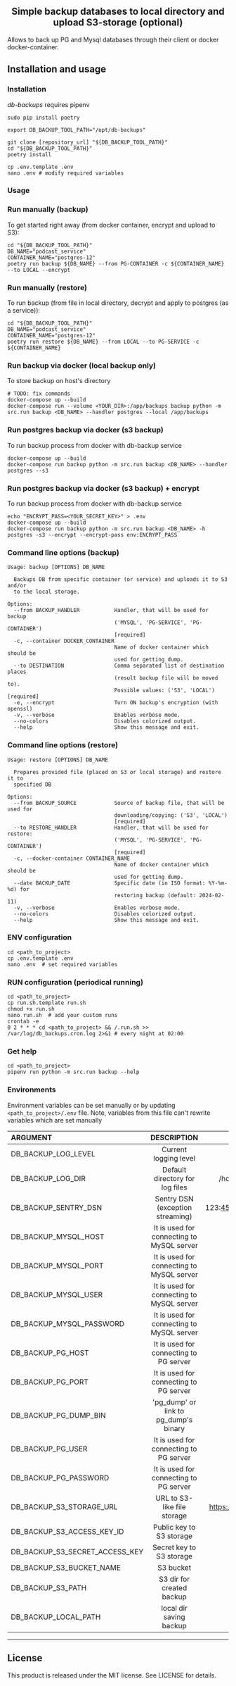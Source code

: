 <h2 align="center">Simple backup databases to local directory and upload S3-storage (optional)</h2>

Allows to back up PG and Mysql databases through their client or docker docker-container.

## Installation and usage
### Installation
*db-backups* requires pipenv
```shell script
sudo pip install poetry
```

```shell script
export DB_BACKUP_TOOL_PATH="/opt/db-backups"

git clone [repository_url] "${DB_BACKUP_TOOL_PATH}"
cd "${DB_BACKUP_TOOL_PATH}"
poetry install

cp .env.template .env
nano .env # modify required variables
```

### Usage

### Run manually (backup)
To get started right away (from docker container, encrypt and upload to S3):
```shell script
cd "${DB_BACKUP_TOOL_PATH}"
DB_NAME="podcast_service"
CONTAINER_NAME="postgres-12"
poetry run backup ${DB_NAME} --from PG-CONTAINER -c ${CONTAINER_NAME} --to LOCAL --encrypt
```
### Run manually (restore)
To run backup (from file in local directory, decrypt and apply to postgres (as a service)):
```shell script
cd "${DB_BACKUP_TOOL_PATH}"
DB_NAME="podcast_service"
CONTAINER_NAME="postgres-12"
poetry run restore ${DB_NAME} --from LOCAL --to PG-SERVICE -c ${CONTAINER_NAME}
```

### Run backup via docker (local backup only)
To store backup on host's directory
```shell script
# TODO: fix commands
docker-compose up --build
docker-compose run --volume <YOUR_DIR>:/app/backups backup python -m src.run backup <DB_NAME> --handler postgres --local /app/backups 
```

### Run postgres backup via docker (s3 backup)
To run backup process from docker with db-backup service
```shell script
docker-compose up --build
docker-compose run backup python -m src.run backup <DB_NAME> --handler postgres --s3
```

### Run postgres backup via docker (s3 backup) + encrypt
To run backup process from docker with db-backup service
```shell
echo "ENCRYPT_PASS=<YOUR_SECRET_KEY>" > .env
docker-compose up --build
docker-compose run backup python -m src.run backup <DB_NAME> -h postgres -s3 --encrypt --encrypt-pass env:ENCRYPT_PASS
```

### Command line options (backup)
```text
Usage: backup [OPTIONS] DB_NAME

  Backups DB from specific container (or service) and uploads it to S3 and/or
  to the local storage.

Options:
  --from BACKUP_HANDLER           Handler, that will be used for backup
                                  ('MYSQL', 'PG-SERVICE', 'PG-CONTAINER')
                                  [required]
  -c, --container DOCKER_CONTAINER
                                  Name of docker container which should be
                                  used for getting dump.
  --to DESTINATION                Comma separated list of destination places
                                  (result backup file will be moved to).
                                  Possible values: ('S3', 'LOCAL')  [required]
  -e, --encrypt                   Turn ON backup's encryption (with openssl)
  -v, --verbose                   Enables verbose mode.
  --no-colors                     Disables colorized output.
  --help                          Show this message and exit.
```

### Command line options (restore)
```text
Usage: restore [OPTIONS] DB_NAME

  Prepares provided file (placed on S3 or local storage) and restore it to
  specified DB

Options:
  --from BACKUP_SOURCE            Source of backup file, that will be used for
                                  downloading/copying: ('S3', 'LOCAL')
                                  [required]
  --to RESTORE_HANDLER            Handler, that will be used for restore:
                                  ('MYSQL', 'PG-SERVICE', 'PG-CONTAINER')
                                  [required]
  -c, --docker-container CONTAINER_NAME
                                  Name of docker container which should be
                                  used for getting dump.
  --date BACKUP_DATE              Specific date (in ISO format: %Y-%m-%d) for
                                  restoring backup (default: 2024-02-11)
  -v, --verbose                   Enables verbose mode.
  --no-colors                     Disables colorized output.
  --help                          Show this message and exit.
```


### ENV configuration
```shell script
cd <path_to_project>
cp .env.template .env
nano .env  # set required variables
```

### RUN configuration (periodical running) 
```shell script
cd <path_to_project>
cp run.sh.template run.sh
chmod +x run.sh
nano run.sh  # add your custom runs
crontab -e
0 2 * * * cd <path_to_project> && /.run.sh >> /var/log/db_backups.cron.log 2>&1 # every night at 02:00
```

### Get help
```shell script
cd <path_to_project>
pipenv run python -m src.run backup --help
```


### Environments

Environment variables can be set manually or by updating `<path_to_project>/.env` file. 
Note, variables from this file can't rewrite variables which are set manually 


| ARGUMENT                       |                DESCRIPTION                |         EXAMPLE         |          DEFAULT           |
|:-------------------------------|:-----------------------------------------:|:-----------------------:|:--------------------------:|
| DB_BACKUP_LOG_LEVEL            |           Current logging level           |          DEBUG          |            INFO            |    
| DB_BACKUP_LOG_DIR              |      Default directory for log files      |     /home/user/logs     |  <path_to_project>/logs/   |
| DB_BACKUP_SENTRY_DSN           |     Sentry DSN (exception streaming)      | 123:456@setry.site.ru/1 |                            |
| DB_BACKUP_MYSQL_HOST           | It is used for connecting to MySQL server |        localhost        |         localhost          |
| DB_BACKUP_MYSQL_PORT           | It is used for connecting to MySQL server |          3306           |            3306            |
| DB_BACKUP_MYSQL_USER           | It is used for connecting to MySQL server |          user           |            root            |
| DB_BACKUP_MYSQL_PASSWORD       | It is used for connecting to MySQL server |        password         |          password          |
| DB_BACKUP_PG_HOST              |  It is used for connecting to PG server   |        localhost        |         localhost          |
| DB_BACKUP_PG_PORT              |  It is used for connecting to PG server   |          5432           |            5432            |
| DB_BACKUP_PG_DUMP_BIN          |   'pg_dump' or link to pg_dump's binary   |         pg_dump         |          pg_dump           |
| DB_BACKUP_PG_USER              |  It is used for connecting to PG server   |          user           |          postgres          |
| DB_BACKUP_PG_PASSWORD          |  It is used for connecting to PG server   |        password         |          password          |
| DB_BACKUP_S3_STORAGE_URL       |        URL to S3-like file storage        | https://storage.s3.net/ |                            |
| DB_BACKUP_S3_ACCESS_KEY_ID     |         Public key to S3 storage          |                         |                            |
| DB_BACKUP_S3_SECRET_ACCESS_KEY |         Secret key to S3 storage          |                         |                            |
| DB_BACKUP_S3_BUCKET_NAME       |                 S3 bucket                 |                         |                            |
| DB_BACKUP_S3_PATH              |         S3 dir for created backup         |                         |                            |
| DB_BACKUP_LOCAL_PATH           |          local dir saving backup          |                         |                            |

* * *

## License

This product is released under the MIT license. See LICENSE for details.
